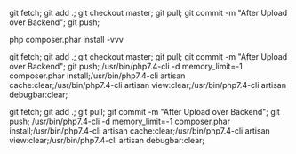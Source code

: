 git fetch; git add .; git checkout master; git pull; git commit -m "After Upload over Backend"; git push;


php composer.phar install -vvv

git fetch; git add .; git checkout master; git pull; git commit -m "After Upload over Backend"; git push; /usr/bin/php7.4-cli -d memory_limit=-1 composer.phar install;/usr/bin/php7.4-cli artisan cache:clear;/usr/bin/php7.4-cli artisan view:clear;/usr/bin/php7.4-cli artisan debugbar:clear;

git fetch; git add .; git pull; git commit -m "After Upload over Backend"; git push; /usr/bin/php7.4-cli -d memory_limit=-1 composer.phar install;/usr/bin/php7.4-cli artisan cache:clear;/usr/bin/php7.4-cli artisan view:clear;/usr/bin/php7.4-cli artisan debugbar:clear;
